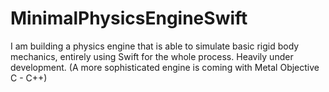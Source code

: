 # MinimalPhysicsEngineSwift
I am building a physics engine that is able to simulate basic rigid body mechanics, entirely using Swift for the whole process. Heavily under development. (A more sophisticated engine is coming with Metal Objective C - C++)

